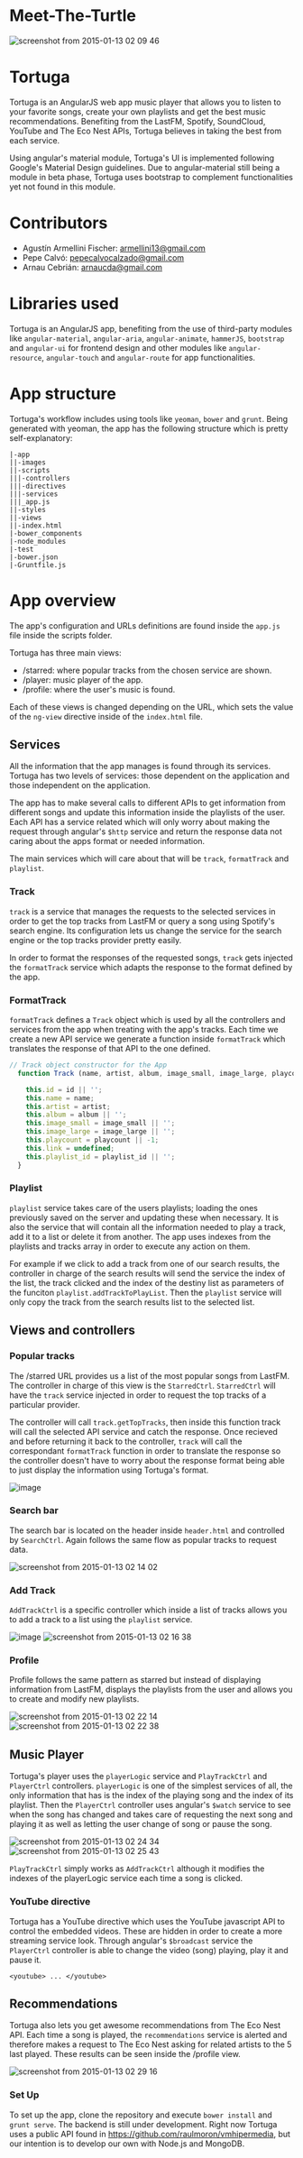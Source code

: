 Meet-The-Turtle
===============
![screenshot from 2015-01-13 02 09 46](https://cloud.githubusercontent.com/assets/6149085/5714462/6a706f0c-9ac9-11e4-9dc1-be9af4bcc0c4.png)
# Tortuga #
Tortuga is an AngularJS web app music player that allows you to listen to your favorite songs, create your own playlists and get the best music recommendations. Benefiting from the LastFM, Spotify, SoundCloud, YouTube and The Eco Nest APIs, Tortuga believes in taking the best from each service.

Using angular's material module, Tortuga's UI is implemented following Google's Material Design guidelines. Due to angular-material still being a module in beta phase, Tortuga uses bootstrap to complement functionalities yet not found in this module. 

# Contributors #
- Agustín Armellini Fischer: armellini13@gmail.com
- Pepe Calvó: pepecalvocalzado@gmail.com
- Arnau Cebrián: arnaucda@gmail.com

# Libraries used #
Tortuga is an AngularJS app, benefiting from the use of third-party modules like `angular-material`, `angular-aria`, `angular-animate`, `hammerJS`, `bootstrap` and `angular-ui` for frontend design and other modules like `angular-resource`, `angular-touch` and `angular-route` for app functionalities.

# App structure #
Tortuga's workflow includes using tools like `yeoman`, `bower` and `grunt`. Being generated with yeoman, the app has the following structure which is pretty self-explanatory:

```
|-app
||-images
||-scripts
|||-controllers
|||-directives
|||-services
|||_app.js
||-styles
||-views
||-index.html
|-bower_components
|-node_modules
|-test
|-bower.json
|-Gruntfile.js
```
# App overview #
The app's configuration and URLs definitions are found inside the `app.js` file inside the scripts folder. 

Tortuga has three main views:
  - /starred: where popular tracks from the chosen service are shown.
  - /player: music player of the app.
  - /profile: where the user's music is found.

Each of these views is changed depending on the URL, which sets the value of the `ng-view` directive inside of the `index.html` file. 

## Services ##
All the information that the app manages is found through its services. Tortuga has two levels of services: those dependent on the application and those independent on the application.  

The app has to make several calls to different APIs to get information from different songs and update this information inside the playlists of the user. Each API has a service related which will only worry about making the request through angular's `$http` service and return the response data not caring about the apps format or needed information.

The main services which will care about that will be `track`, `formatTrack` and `playlist`.

### Track ###
`track` is a service that manages the requests to the selected services in order to get the top tracks from LastFM or query a song using Spotify's search engine. Its configuration lets us change the service for the search engine or the top tracks provider pretty easily. 

In order to format the responses of the requested songs, `track` gets injected the `formatTrack` service which adapts the response to the format defined by the app.

### FormatTrack ###
`formatTrack` defines a `Track` object which is used by all the controllers and services from the app when treating with the app's tracks. Each time we create a new API service we generate a function inside `formatTrack` which translates the response of that API to the one defined.
  
  ```javascript
  // Track object constructor for the App
    function Track (name, artist, album, image_small, image_large, playcount, id, playlist_id) {

      this.id = id || '';
      this.name = name;
      this.artist = artist;
      this.album = album || '';
      this.image_small = image_small || '';
      this.image_large = image_large || '';
      this.playcount = playcount || -1;
      this.link = undefined;
      this.playlist_id = playlist_id || '';
    }
  ```
### Playlist ###
`playlist` service takes care of the users playlists; loading the ones previously saved on the server and updating these when necessary. It is also the service that will contain all the information needed to play a track, add it to a list or delete it from another. The app uses indexes from the playlists and tracks array in order to execute any action on them.

For example if we click to add a track from one of our search results, the controller in charge of the search results will send the service the index of the list, the track clicked and the index of the destiny list as parameters of the funciton `playlist.addTrackToPlayList`. Then the `playlist` service will only copy the track from the search results list to the selected list.

## Views and controllers ##
### Popular tracks ###
The /starred URL provides us a list of the most popular songs from LastFM. The controller in charge of this view is the `StarredCtrl`. `StarredCtrl` will have the `track` service injected in order to request the top tracks of a particular provider. 

The controller will call `track.getTopTracks`, then inside this function track will call the selected API service and catch the response. Once recieved and before returning it back to the controller, `track` will call the correspondant `formatTrack` function in order to translate the response so the controller doesn't have to worry about the response format being able to just display the information using Tortuga's format.

![image](https://cloud.githubusercontent.com/assets/6149085/5714474/ad1e5a94-9ac9-11e4-8970-66ed044c63f4.png)

### Search bar ###
The search bar is located on the header inside `header.html` and controlled by `SearchCtrl`. Again follows the same flow as popular tracks to request data.

![screenshot from 2015-01-13 02 14 02](https://cloud.githubusercontent.com/assets/6149085/5714491/f84d0ee8-9ac9-11e4-8b6b-22a6612a9a34.png)

### Add Track ### 
`AddTrackCtrl` is a specific controller which inside a list of tracks allows you to add a track to a list using the `playlist` service.

![image](https://cloud.githubusercontent.com/assets/6149085/5714501/2afb4f30-9aca-11e4-8026-eea4c7d109f8.png)
![screenshot from 2015-01-13 02 16 38](https://cloud.githubusercontent.com/assets/6149085/5714527/cc6785d2-9aca-11e4-88b6-c31b199ad2fd.png)

### Profile ###
Profile follows the same pattern as starred but instead of displaying information from LastFM, displays the playlists from the user and allows you to create and modify new playlists.

![screenshot from 2015-01-13 02 22 14](https://cloud.githubusercontent.com/assets/6149085/5714552/15dbb102-9acb-11e4-8121-378542b980a0.png)
![screenshot from 2015-01-13 02 22 38](https://cloud.githubusercontent.com/assets/6149085/5714560/3108de50-9acb-11e4-8892-49c3e2a4f605.png)

## Music Player ##
Tortuga's player uses the `playerLogic` service and `PlayTrackCtrl` and `PlayerCtrl` controllers. `playerLogic` is one of the simplest services of all, the only information that has is the index of the playing song and the index of its playlist. Then the `PlayerCtrl` controller uses angular's `$watch` service to see when the song has changed and takes care of requesting the next song and playing it as well as letting the user change of song or pause the song.

![screenshot from 2015-01-13 02 24 34](https://cloud.githubusercontent.com/assets/6149085/5714596/a03e5ffc-9acb-11e4-969b-095e160b1e5c.png)
![screenshot from 2015-01-13 02 25 43](https://cloud.githubusercontent.com/assets/6149085/5714601/a9b9d7c8-9acb-11e4-8fc8-77fd63834190.png)

`PlayTrackCtrl` simply works as `AddTrackCtrl` although it modifies the indexes of the playerLogic service each time a song is clicked.

### YouTube directive ###
Tortuga has a YouTube directive which uses the YouTube javascript API to control the embedded videos. These are hidden in order to create a more streaming service look. Through angular's `$broadcast` service the `PlayerCtrl` controller is able to change the video (song) playing, play it and pause it. 

```
<youtube> ... </youtube>
```

## Recommendations ##
Tortuga also lets you get awesome recommendations from The Eco Nest API. Each time a song is played, the `recommendations` service is alerted and therefore makes a request to The Eco Nest asking for related artists to the 5 last played. These results can be seen inside the /profile view.

![screenshot from 2015-01-13 02 29 16](https://cloud.githubusercontent.com/assets/6149085/5714630/fe63bf46-9acb-11e4-8758-f62f71256f40.png)

### Set Up ###
To set up the app, clone the repository and execute `bower install` and `grunt serve`. The backend is still under development. Right now Tortuga uses a public API found in https://github.com/raulmoron/vmhipermedia, but our intention is to develop our own with Node.js and MongoDB.


